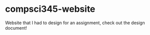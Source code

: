 # compsci345-website
Website that I had to design for an assignment, check out the design document!
